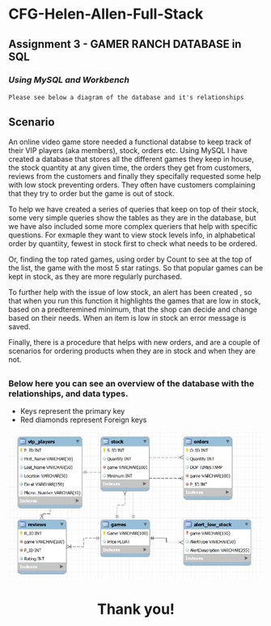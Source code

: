 # CFG-Helen-Allen-Full-Stack

## Assignment 3  - GAMER RANCH DATABASE in SQL

### _Using MySQL and Workbench_


```
Please see below a diagram of the database and it's relationships
```
## Scenario

An online video game store needed a functional databse to keep track of their VIP players (aka members), stock, orders etc.
Using MySQL I have created a database that stores all the different games they keep in house, the stock quantity at any given time, the orders they get from customers, reviews from the customers and finally they specifally requested some help with low stock preventing orders. They often have customers complaining that they try to order but the game is out of stock.

To help we have created a series of queries that keep on top of their stock, some very simple queries show the tables as they are in the database, but we have also included some more complex queriers that help with specific questions. For exmaple they want to view stock levels info, in alphabetical order by quantiity, fewest in stock first to check what needs to be ordered.

Or, finding the top rated games, using order by Count to see at the top of the list, the game with the most 5 star ratings. So that popular games can be kept in stock, as they are more regularly purchased.

To further help with the issue of low stock, an alert has been created , so that when you run this function it highlights the games that are low in stock, based on a predteremined minimum, that the shop can decide and change based on their needs. When an item is low in stock an error message is saved.

Finally, there is a procedure that helps with new orders, and are a couple of scenarios for ordering products when they are in stock and when they are not.

##
### Below here you can see an overview of the database with the relationships, and data types. 
- Keys represent the primary key
- Red diamonds represent Foreign keys


<img src="Database model.jpg" >


## 
# <p align="center"> Thank you!</p>

